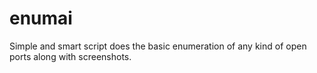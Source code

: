 # enumai
Simple and smart script does the basic enumeration of any kind of open ports along with screenshots.
